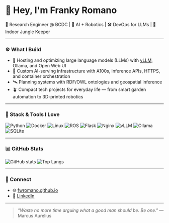 # 👋 Hey, I'm Franky Romano

🧠 Research Engineer @ BCDC | 🤖 AI + Robotics | 🛠️ DevOps for LLMs | 🌱 Indoor Jungle Keeper

---

### ⚙️ What I Build

- 🧠 Hosting and optimizing large language models (LLMs) with [vLLM](https://github.com/vllm-project/vllm), Ollama, and Open Web UI
- 🧪 Custom AI-serving infrastructure with A100s, inference APIs, HTTPS, and container orchestration
- 🛰️ Planning systems with RDF/OWL ontologies and geospatial inference
- 🪴 Compact tech projects for everyday life — from smart garden automation to 3D-printed robotics

---

### 🧰 Stack & Tools I Love

![Python](https://img.shields.io/badge/-Python-333?style=flat&logo=python)
![Docker](https://img.shields.io/badge/-Docker-333?style=flat&logo=docker)
![Linux](https://img.shields.io/badge/-Linux-333?style=flat&logo=linux)
![ROS](https://img.shields.io/badge/-ROS-333?style=flat&logo=ros)
![Flask](https://img.shields.io/badge/-Flask-333?style=flat&logo=flask)
![Nginx](https://img.shields.io/badge/-Nginx-333?style=flat&logo=nginx)
![vLLM](https://img.shields.io/badge/-vLLM-333?style=flat)
![Ollama](https://img.shields.io/badge/-Ollama-333?style=flat)
![SQLite](https://img.shields.io/badge/-SQLite-333?style=flat&logo=sqlite)

---

### 📊 GitHub Stats

![GitHub stats](https://github-readme-stats.vercel.app/api?username=fwromano&show_icons=true&theme=gruvbox)
![Top Langs](https://github-readme-stats.vercel.app/api/top-langs/?username=fwromano&layout=compact&theme=gruvbox)

---

### 🔗 Connect

- 🌐 [fwromano.github.io](https://fwromano.github.io)
- 💼 [LinkedIn](https://www.linkedin.com/in/fwromano/)

---

> *"Waste no more time arguing what a good man should be. Be one."* — Marcus Aurelius
